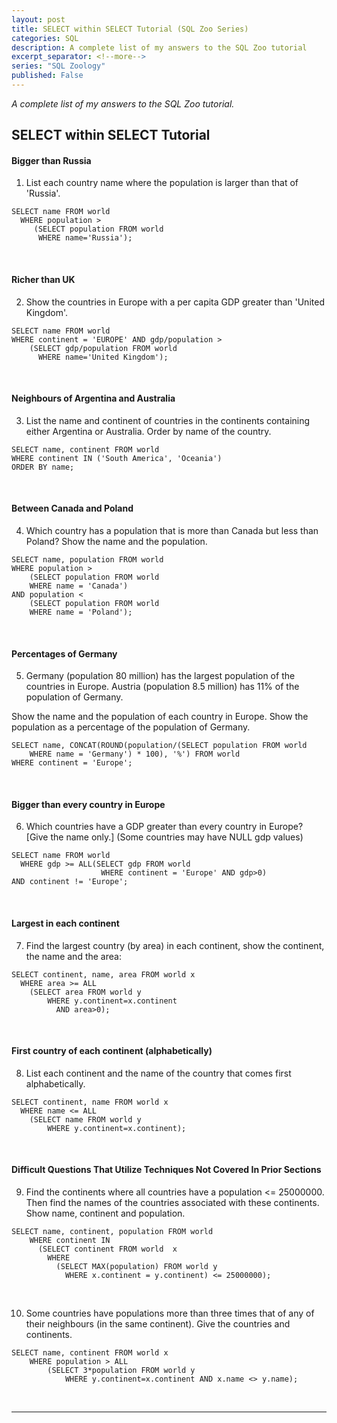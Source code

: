 ```yaml
---
layout: post
title: SELECT within SELECT Tutorial (SQL Zoo Series)
categories: SQL
description: A complete list of my answers to the SQL Zoo tutorial
excerpt_separator: <!--more-->
series: "SQL Zoology"
published: False
---
```

*A complete list of my answers to the SQL Zoo tutorial.*

<!--more-->

## SELECT within SELECT Tutorial

#### Bigger than Russia
1. List each country name where the population is larger than that of 'Russia'.

```
SELECT name FROM world
  WHERE population >
     (SELECT population FROM world
      WHERE name='Russia');
```
<br>

#### Richer than UK
2. Show the countries in Europe with a per capita GDP greater than 'United Kingdom'.

```
SELECT name FROM world
WHERE continent = 'EUROPE' AND gdp/population >
    (SELECT gdp/population FROM world
      WHERE name='United Kingdom');
```
<br>

#### Neighbours of Argentina and Australia

3. List the name and continent of countries in the continents containing either Argentina or Australia. Order by name of the country.

```
SELECT name, continent FROM world
WHERE continent IN ('South America', 'Oceania')
ORDER BY name;
```
<br>

#### Between Canada and Poland

4. Which country has a population that is more than Canada but less than Poland? Show the name and the population.

```
SELECT name, population FROM world
WHERE population >
    (SELECT population FROM world
    WHERE name = 'Canada')
AND population <
    (SELECT population FROM world
    WHERE name = 'Poland');
```
<br>

#### Percentages of Germany

5. Germany (population 80 million) has the largest population of the countries in Europe. Austria (population 8.5 million) has 11% of the population of Germany.

Show the name and the population of each country in Europe. Show the population as a percentage of the population of Germany.

```
SELECT name, CONCAT(ROUND(population/(SELECT population FROM world
    WHERE name = 'Germany') * 100), '%') FROM world
WHERE continent = 'Europe';
```
<br>

#### Bigger than every country in Europe

6. Which countries have a GDP greater than every country in Europe? [Give the name only.] (Some countries may have NULL gdp values)

```
SELECT name FROM world
  WHERE gdp >= ALL(SELECT gdp FROM world
                    WHERE continent = 'Europe' AND gdp>0)
AND continent != 'Europe';
```
<br>

#### Largest in each continent

7. Find the largest country (by area) in each continent, show the continent, the name and the area:

```
SELECT continent, name, area FROM world x
  WHERE area >= ALL
    (SELECT area FROM world y
        WHERE y.continent=x.continent
          AND area>0);
```
<br>

#### First country of each continent (alphabetically)

8. List each continent and the name of the country that comes first alphabetically.

```
SELECT continent, name FROM world x
  WHERE name <= ALL
    (SELECT name FROM world y
        WHERE y.continent=x.continent);
```
<br>

#### Difficult Questions That Utilize Techniques Not Covered In Prior Sections

9. Find the continents where all countries have a population <= 25000000. Then find the names of the countries associated with these continents. Show name, continent and population.

```
SELECT name, continent, population FROM world
    WHERE continent IN
      (SELECT continent FROM world  x
        WHERE
          (SELECT MAX(population) FROM world y
            WHERE x.continent = y.continent) <= 25000000);
```
<br>

10. Some countries have populations more than three times that of any of their neighbours (in the same continent). Give the countries and continents.

```
SELECT name, continent FROM world x
	WHERE population > ALL
		(SELECT 3*population FROM world y
			WHERE y.continent=x.continent AND x.name <> y.name);
```
<br>

---
